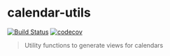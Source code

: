 # calendar-utils 
[![Build Status](https://github.com/mattlewis92/calendar-utils/actions/workflows/ci.yml/badge.svg)](https://github.com/mattlewis92/calendar-utils/actions/workflows/ci.yml)
[![codecov](https://codecov.io/gh/mattlewis92/calendar-utils/branch/main/graph/badge.svg)](https://codecov.io/gh/mattlewis92/calendar-utils)

> Utility functions to generate views for calendars
